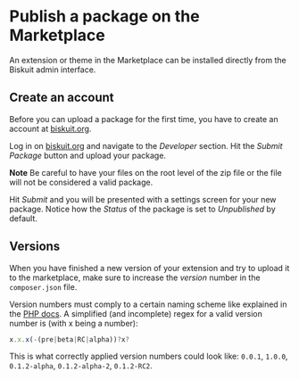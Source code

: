 # Publish a package on the Marketplace
<p class="uk-article-lead">An extension or theme in the Marketplace can be installed directly from the Biskuit admin interface.</p>

## Create an account
Before you can upload a package for the first time, you have to create an account at [biskuit.org](https://biskuit.org).

Log in on [biskuit.org](https://biskuit.org) and navigate to the _Developer_ section. Hit the _Submit Package_ button and upload your package.

**Note** Be careful to have your files on the root level of the zip file or the file will not be considered a valid package.

Hit _Submit_ and you will be presented with a settings screen for your new package. Notice how the _Status_ of the package is set to _Unpublished_ by default.

## Versions
When you have finished a new version of your extension and try to upload it to the marketplace, make sure to increase the _version_ number in the `composer.json` file.

Version numbers must comply to a certain naming scheme like explained in the [PHP docs](http://php.net/en/version_compare). A simplified (and incomplete) regex for a valid version number is (with x being a number):

```js
x.x.x(-(pre|beta|RC|alpha))?x?
```

This is what correctly applied version numbers could look like: `0.0.1`, `1.0.0`, `0.1.2-alpha`, `0.1.2-alpha-2`, `0.1.2-RC2`.
